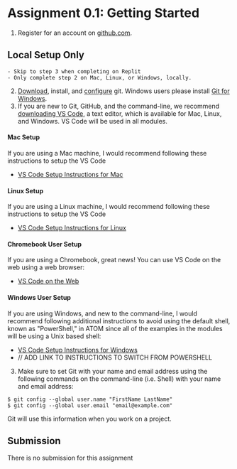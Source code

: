 # Assignment 0.1: Getting Started

1. Register for an account on [github.com](https://github.com/).

  ## Local Setup Only 
	- Skip to step 3 when completing on Replit
 	- Only complete step 2 on Mac, Linux, or Windows, locally.
2. [Download](https://git-scm.com/downloads), install, and [configure](https://git-scm.com/book/en/v2/Getting-Started-First-Time-Git-Setup) git. Windows users please install [Git for Windows](https://gitforwindows.org/).
3. If you are new to Git, GitHub, and the command-line, we recommend [downloading VS Code](https://code.visualstudio.com), a text editor, which is available for Mac, Linux, and Windows. VS Code will be used in all modules.

#### Mac Setup
If you are using a Mac machine, I would recommend following these instructions to setup the VS Code
- [VS Code Setup Instructions for Mac](https://code.visualstudio.com/docs/setup/mac)

#### Linux Setup
If you are using a Linux machine, I would recommend following these instructions to setup the VS Code
- [VS Code Setup Instructions for Linux](https://code.visualstudio.com/docs/setup/linux)

#### Chromebook User Setup
If you are using a Chromebook, great news! You can use VS Code on the web using a web browser:
- [VS Code on the Web](https://vscode.dev/)

#### Windows User Setup
If you are using Windows, and new to the command-line, I would recommend following additional instructions to avoid using the default shell, known as "PowerShell," in ATOM since all of the examples in the modules will be using a Unix based shell:
- [VS Code Setup Instructions for Windows](https://code.visualstudio.com/docs/setup/windows)
- // ADD LINK TO INSTRUCTIONS TO SWITCH FROM POWERSHELL

3. Make sure to set Git with your name and email address using the following commands on the command-line (i.e. Shell) with your name and email address:
```
$ git config --global user.name "FirstName LastName"
$ git config --global user.email "email@example.com"
```
Git will use this information when you work on a project.

## Submission
There is no submission for this assignment
